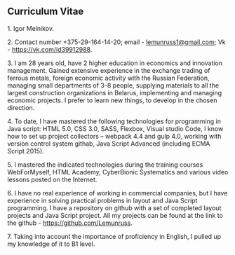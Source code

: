 <!DOCTYPE html>
<html lang="en-US">
<head>
    <meta charset="UTF-8">
    <meta http-equiv="x-ua-compatible" content="ie=edge">
    <meta name="viewport" content="width=device-width, initial-scale=1.0">
    <link rel="stylesheet"  href="styles.css">
    <title> Curriculum Vitae</title>
</head>
<body>
    <h2>Curriculum Vitae</h2>
    <p>1. Igor Melnikov.</p>
    <p>2.	Contact number +375-29-164-14-20; email - <a href="lemunruss1@gmail.com">lemunruss1@gmail.com</a>; 
    Vk - <a href="https://vk.com/id39912988">https://vk.com/id39912988</a>.
    <p>3.	I am 28 years old, have 2 higher education  in economics and innovation management. Gained extensive experience in the exchange trading of ferrous metals, foreign economic activity with the Russian Federation, managing small departments of 3-8 people, supplying materials to all the largest construction organizations in Belarus, implementing and managing economic projects. I prefer to learn new things, to develop in the chosen direction.</p>
    <p>4.	To date, I have mastered the following technologies for programming in Java script: HTML 5.0, CSS 3.0, SASS, Flexbox, Visual studio Code, I know how to set up project collectors – webpack 4.4 and gulp 4.0, working with version control system githab, Java Script Advanced (including ECMA Script 2015).</p>
    <p>5.	I mastered the indicated technologies during the training courses WebForMyself, HTML Academy, CyberBionic Systematics and various video lessons posted on the Internet.</p>
    <p>6.	I have no real experience of working in commercial companies, but I have experience in solving practical problems in layout and Java Script programming. I have a repository on github with a set of completed layout projects and Java Script project.  All my projects can be found at the link to the github - <a href="https://github.com/Lemunruss">https://github.com/Lemunruss</a>.</p>
    <p>7.	Taking into account the importance of proficiency in English, I pulled up my knowledge of it to B1 level. </p>
</body>